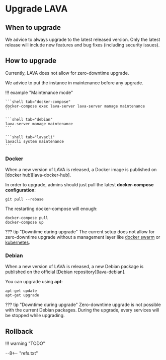 # Upgrade LAVA

## When to upgrade

We advice to always upgrade to the latest released version. Only the latest
release will include new features and bug fixes (including security issues).

## How to upgrade

Currently, LAVA does not allow for zero-downtime upgrade.

We advice to put the instance in maintenance before any upgrade.

!!! example "Maintenance mode"

    ```shell tab="docker-compose"
    docker-compose exec lava-server lava-server manage maintenance
    ```

    ```shell tab="debian"
    lava-server manage maintenance
    ```

    ```shell tab="lavacli"
    lavacli system maintenance
    ```


### Docker

When a new version of LAVA is released, a Docker image is published on [docker hub][lava-docker-hub].

In order to upgrade, admins should just pull the latest **docker-compose
configuration**:

```shell
git pull --rebase
```

The restarting docker-compose will enough:

```shell
docker-compose pull
docker-compose up
```

??? tip "Downtime during upgrade"
    The current setup does not allow for zero-downtime upgrade without a
    management layer like [docker swarm](https://docs.docker.com/engine/swarm/)
    or [kubernetes](https://kubernetes.io/).

### Debian

When a new version of LAVA is released, a new Debian package is published on
the official [Debian repository][lava-debian].

You can upgrade using **apt**:

```shell
apt-get update
apt-get upgrade
```

??? tip "Downtime during upgrade"
    Zero-downtime upgrade is not possible with the current Debian packages.
    During the upgrade, every services will be stopped while upgrading.

## Rollback

!!! warning "TODO"

--8<-- "refs.txt"

